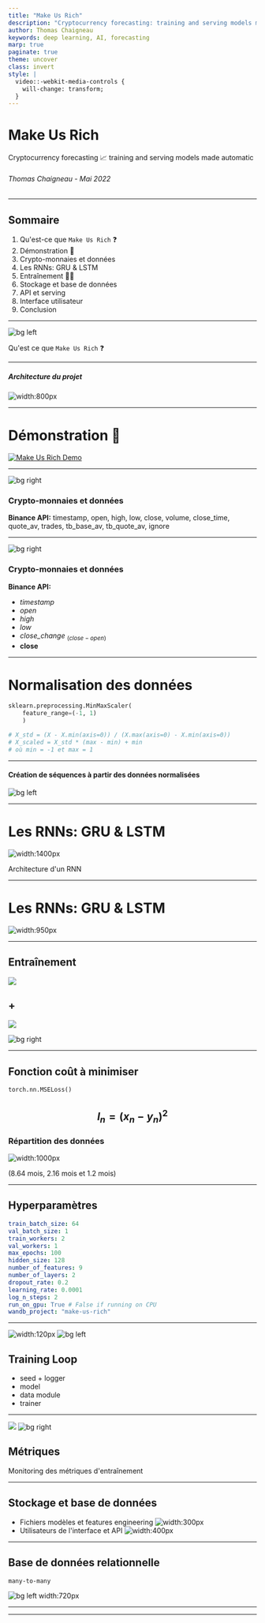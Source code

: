 ```yaml
---
title: "Make Us Rich"
description: "Cryptocurrency forecasting: training and serving models made automatic"
author: Thomas Chaigneau
keywords: deep learning, AI, forecasting
marp: true
paginate: true
theme: uncover
class: invert
style: |
  video::-webkit-media-controls {
    will-change: transform;
  }
---
```


# Make Us Rich

Cryptocurrency forecasting 📈 
training and serving models made automatic

###### *Thomas Chaigneau - Mai 2022*

---
<!-- _class: lead -->

## Sommaire

1. Qu'est-ce que `Make Us Rich` ❓
2. Démonstration 🎥
3. Crypto-monnaies et données
4. Les RNNs: GRU & LSTM
5. Entraînement 🏋️‍♀️
6. Stockage et base de données
7. API et serving
8. Interface utilisateur
9. Conclusion

---

![bg left](./assets/forecasting-charts.jpg)

Qu'est ce que 
`Make Us Rich` ❓

---
<!-- _class: lead -->
##### Architecture du projet
![width:800px](./assets/project-architecture.png)

---
# Démonstration 🎥

[![Make Us Rich Demo](http://img.youtube.com/vi/u0jEt9UfI0I/0.jpg)](http://www.youtube.com/watch?v=u0jEt9UfI0I "Make Us Rich Demo")

---
<!-- _class: lead -->

![bg right](./assets/cryptos.jpg)

### <!--fit--> Crypto-monnaies et données

**Binance API:**
timestamp, open, high, low, close, volume, close_time, quote_av, trades, tb_base_av, tb_quote_av, ignore

---
<!-- _class: lead -->

![bg right](./assets/cryptos.jpg)

### <!--fit--> Crypto-monnaies et données

**Binance API:**
* *timestamp*
* *open*
* *high*
* *low*
* *close_change* $_{(close - open)}$
* **close**


---
<!-- _class: lead -->

# Normalisation des données

```python
sklearn.preprocessing.MinMaxScaler(
    feature_range=(-1, 1)
    )

# X_std = (X - X.min(axis=0)) / (X.max(axis=0) - X.min(axis=0))
# X_scaled = X_std * (max - min) + min
# où min = -1 et max = 1
```

---
<!-- _class: lead -->

#### Création de séquences à partir des données normalisées

![bg left](./assets/create-sequences.png)

---
<!-- _class: lead -->

# Les RNNs: GRU & LSTM

![width:1400px](./assets/rnn-architecture.png)

Architecture d'un RNN

---
<!-- _class: lead -->
# Les RNNs: GRU & LSTM

![width:950px](./assets/lstm-vs-gru.png)

---
<!-- _class: lead -->

## Entraînement

![](./assets/pytorch-lightning-logo.png) 
## +
![](./assets/wandb-logo.png)

![bg right](./assets/training.jpg)

---
<!-- _class: lead -->

## Fonction coût à minimiser

`torch.nn.MSELoss()`

$$
l_{n} = (x_{n} - y_{n})^{2}
$$
---

### <!--fit--> Répartition des données

![width:1000px](./assets/dataset_split.png)

(8.64 mois, 2.16 mois et 1.2 mois)


---
<!-- _class: lead -->

## Hyperparamètres

```yaml
train_batch_size: 64
val_batch_size: 1
train_workers: 2
val_workers: 1
max_epochs: 100
hidden_size: 128
number_of_features: 9
number_of_layers: 2
dropout_rate: 0.2
learning_rate: 0.0001
log_n_steps: 2
run_on_gpu: True # False if running on CPU
wandb_project: "make-us-rich"
```

---
<!-- _class: lead -->

![width:120px](./assets/pytorch-lightning-logo.png)
![bg left](./assets/training-loop.png)

## Training Loop


* seed + logger
* model
* data module
* trainer

---
<!-- _class: lead -->

![](./assets/wandb-logo.png)
![bg right](./assets/wandb-summary.png)
## Métriques

Monitoring des métriques d'entraînement

---
<!-- _class: lead -->

## Stockage et base de données

* Fichiers modèles et features engineering
![width:300px](./assets/minio-logo.png)
* Utilisateurs de l'interface et API
![width:400px](./assets/postgresql-logo.png)

---
<!-- _class: lead -->

## Base de données relationnelle

`many-to-many`

![bg left width:720px](./assets/bdd-postgresql.png)

---
<!-- _class: lead -->

---
<!-- _class: lead -->
